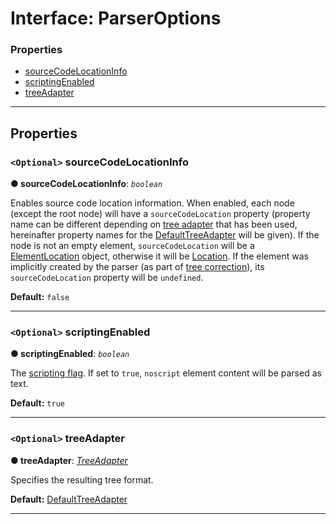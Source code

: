 # Interface: ParserOptions

### Properties

* [sourceCodeLocationInfo](#sourcecodelocationinfo)
* [scriptingEnabled](#scriptingenabled)
* [treeAdapter](#treeadapter)

---

## Properties

<a id="sourcecodelocationinfo"></a>

### `<Optional>` sourceCodeLocationInfo

**● sourceCodeLocationInfo**: *`boolean`*

Enables source code location information. When enabled, each node (except the root node) will have a `sourceCodeLocation` property (property name can be different depending on [tree adapter](../tree-adapter/interface.md) that has been used, hereinafter property names for the [DefaultTreeAdapter](../tree-adapter/interface-list.md) will be given). If the node is not an empty element, `sourceCodeLocation` will be a [ElementLocation](../source-code-location/element-location.md) object, otherwise it will be [Location](../source-code-location/location.md). If the element was implicitly created by the parser (as part of [tree correction](https://html.spec.whatwg.org/multipage/syntax.html#an-introduction-to-error-handling-and-strange-cases-in-the-parser)), its `sourceCodeLocation` property will be `undefined`.

**Default:** `false`

___
<a id="scriptingenabled"></a>

### `<Optional>` scriptingEnabled

**● scriptingEnabled**: *`boolean`*

The [scripting flag](https://html.spec.whatwg.org/multipage/parsing.html#scripting-flag). If set to
`true`, `noscript` element content will be parsed as text.

**Default:** `true`

___

<a id="treeadapter"></a>

### `<Optional>` treeAdapter

**● treeAdapter**: *[TreeAdapter](../tree-adapter/interface.md)*

Specifies the resulting tree format.

**Default:** [DefaultTreeAdapter](../tree-adapter/interface-list.md)

___


